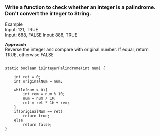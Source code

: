 ### Write a function to check whether an integer is a palindrome. Don't convert the integer to String.

Example  
Input: 121,    TRUE  
Input: 688,    FALSE
Input: 888,    TRUE

**Approach**  
Reverse the integer and compare with original number. If equal, return TRUE, otherwise FALSE

````

static boolean isIntegerPalindrome(int num) {

    int ret = 0;
    int originalNum = num;

    while(num > 0){
        int rem = num % 10;  
        num = num / 10;  
        ret = ret * 10 + rem;
    }
    if(originalNum == ret)
        return true;
    else
        return false;
}
````